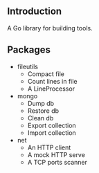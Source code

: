 ## Introduction
A Go library for building tools.

## Packages
- fileutils
  - Compact file
  - Count lines in file
  - A LineProcessor
- mongo
  - Dump db
  - Restore db
  - Clean db
  - Export collection
  - Import collection
- net
  - An HTTP client
  - A mock HTTP serve
  - A TCP ports scanner